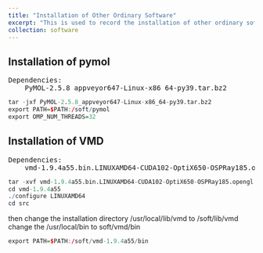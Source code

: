```yaml
---
title: "Installation of Other Ordinary Software"
excerpt: "This is used to record the installation of other ordinary software used in molecular simulations"
collection: software
---
```


## Installation of pymol
<pre>
Dependencies:
	PyMOL-2.5.8_appveyor647-Linux-x86_64-py39.tar.bz2
</pre>
```r
tar -jxf PyMOL-2.5.8_appveyor647-Linux-x86_64-py39.tar.bz2
export PATH=$PATH:/soft/pymol
export OMP_NUM_THREADS=32

```

## Installation of VMD
<pre>
Dependencies:
	vmd-1.9.4a55.bin.LINUXAMD64-CUDA102-OptiX650-OSPRay185.opengl.tar.gz
</pre>
```r
tar -xvf vmd-1.9.4a55.bin.LINUXAMD64-CUDA102-OptiX650-OSPRay185.opengl.tar.gz
cd vmd-1.9.4a55
./configure LINUXAMD64
cd src
```
then change the installation directory /usr/local/lib/vmd to /soft/lib/vmd
change the /usr/local/bin to soft/vmd/bin
```r
export PATH=$PATH:/soft/vmd-1.9.4a55/bin
```


